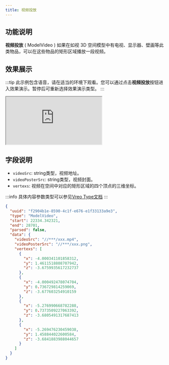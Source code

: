 ```yaml
---
title: 视频投放
---
```


## 功能说明
**视频投放** ( ModelVideo ) 如果在如视 3D 空间模型中有电视、显示器、壁画等此类物品，可以在这些物品的矩形区域播放一段视频。

## 效果展示

:::tip
此示例包含语音，请在适当的环境下观看。您可以通过点击**视频投放**按钮进入效果演示。暂停后可重新选择效果演示类型。
:::

<iframe src="https://codesandbox.io/embed/vreo-example-tyn7gd?view=preview&fontsize=14&hidenavigation=1&theme=dark"
style={{width:'100%', height:'500px', border:'0', borderRadius: '4px', overflow:'hidden',}}
title="vreo"
allow="accelerometer; ambient-light-sensor; camera; encrypted-media; geolocation; gyroscope; hid; microphone; midi; payment; usb; vr; xr-spatial-tracking"
sandbox="allow-forms allow-modals allow-popups allow-presentation allow-same-origin allow-scripts"></iframe>


## 字段说明
- `videoSrc`: string类型，视频地址。
- `videoPosterSrc`: string类型，视频封面。
- `vertexs`: 视频在空间中对应的矩形区域的四个顶点的三维坐标。

:::info
具体内容参数类型可以参见[Vreo Type文档](https://unpkg.com/@realsee/vreo/docs/modules/Player.html#ModelVideoData)
:::

```json title="视频投放类型数据样例"
{
  "uuid": "f2904b1e-8590-4c1f-e676-e1f33133a9e3",
  "type": "ModelVideo",
  "start": 22334.342321,
  "end": 28701,
  "parsed": false,
  "data": {
    "videoSrc": "//***/xxx.mp4",
    "videoPosterSrc": "//***/xxx.png",
    "vertexs": [
      {
        "x": -4.000341101858312,
        "y": 1.4611518808707942,
        "z": -3.6759935617232737
      },
      {
        "x": -4.000492478074704,
        "y": 0.736729814259069,
        "z": -3.677603254910159
      },
      {
        "x": -5.276990668782288,
        "y": 0.7373509227063392,
        "z": -3.6805491317687413
      },
      {
        "x": -5.269476230459038,
        "y": 1.458844022600584,
        "z": -3.6841883988044657
      }
    ]
  }
}
```
